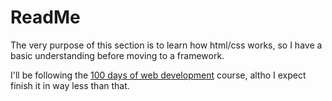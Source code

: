 # ReadMe

The very purpose of this section is to learn how html/css works, so I have a basic understanding before moving to a framework.

I'll be following the [100 days of web development](https://www.geeksforgeeks.org/100-days-of-web-development/) course, altho I expect finish it in way less than that.
